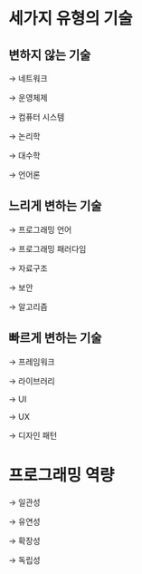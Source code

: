 # 세가지 유형의 기술

## **변하지 않는 기술**

→ 네트워크

→ 운영체제

→ 컴퓨터 시스템

→ 논리학

→ 대수학

→ 언어론

## 느리게 변하는 기술

→ 프로그래밍 언어

→ 프로그래밍 패러다임

→ 자료구조

→ 보안

→ 알고리즘

## 빠르게 변하는 기술

→ 프레임워크

→ 라이브러리

→ UI

→ UX

→ 디자인 패턴

# 프로그래밍 역량

→ 일관성

→ 유연성

→ 확장성

→ 독립성